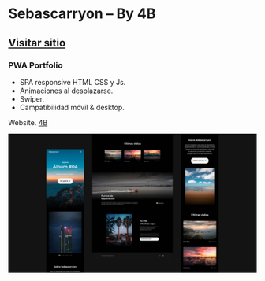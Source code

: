 # Sebascarryon – By 4B
## [Visitar sitio](https://alibhtty.com/start/)
### PWA Portfolio

- SPA responsive HTML CSS y Js.
- Animaciones al desplazarse.
- Swiper.
- Campatibilidad móvil & desktop.

Website. [4B](https://alibhtty.com/start/)

![preview img](/preview.jpg)
